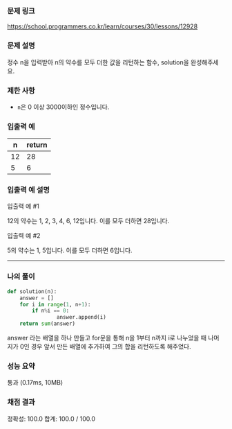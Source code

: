 ### 문제 링크

https://school.programmers.co.kr/learn/courses/30/lessons/12928

### **문제 설명**

정수 n을 입력받아 n의 약수를 모두 더한 값을 리턴하는 함수, solution을 완성해주세요.

### 제한 사항

- `n`은 0 이상 3000이하인 정수입니다.

### 입출력 예

| n | return |
| --- | --- |
| 12 | 28 |
| 5 | 6 |

### 입출력 예 설명

입출력 예 #1

12의 약수는 1, 2, 3, 4, 6, 12입니다. 이를 모두 더하면 28입니다.

입출력 예 #2

5의 약수는 1, 5입니다. 이를 모두 더하면 6입니다.

---

### 나의 풀이

```python
def solution(n):
    answer = []
    for i in range(1, n+1):
        if n%i == 0:
                answer.append(i)
    return sum(answer)
```

answer 라는 배열을 하나 만들고 for문을 통해 n을 1부터 n까지 i로 나누었을 때 나머지가 0인 경우 앞서 만든 배열에 추가하여 그의 합을 리턴하도록 해주었다.

### 성능 요약

통과 (0.17ms, 10MB)

### 채점 결과

정확성: 100.0
합계: 100.0 / 100.0
